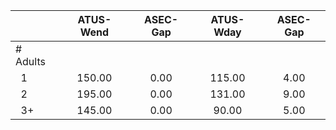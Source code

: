 
|                      |    ATUS-Wend |     ASEC-Gap |    ATUS-Wday |     ASEC-Gap |
| -------------------- | :----------: | :----------: | :----------: | :----------: |
| # Adults             |              |              |              |              |
| &nbsp;&nbsp;1        |       150.00 |         0.00 |       115.00 |         4.00 |
| &nbsp;&nbsp;2        |       195.00 |         0.00 |       131.00 |         9.00 |
| &nbsp;&nbsp;3+       |       145.00 |         0.00 |        90.00 |         5.00 |

